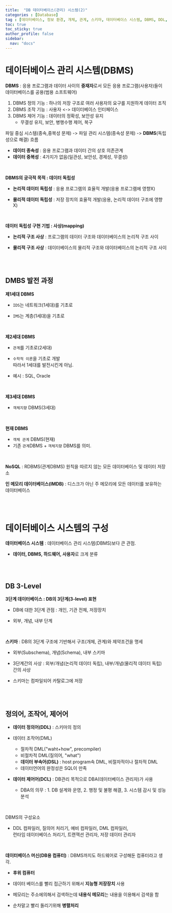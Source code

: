 ```yaml
---
title:  "DB 데이터베이스(관리) 시스템(2)"
categories : [Database]
tag : [데이터베이스, 정보 환경, 개체, 관계, 스키마, 데이터베이스 시스템, DBMS, DDL, DML, DSL, DCL]
toc: true
toc_sticky: true
author_profile: false
sidebar:
  nav: "docs"
---
```




# 데이터베이스 관리 시스템(DBMS)

**DBMS** : 응용 프로그램과 데이터 사이의 **중재자**로서 모든 응용 프로그램(사용자)들이 데이터베이스를 공용(범용 소프트웨어)

1. DBMS 정의 기능 : 하나의 저장 구조로 여러 사용자의 요구를 지원하게 데이터 조직
2. DBMS 조작 기능 : 사용자 <-> 데이터베이스 인터페이스
3. DBMS 제어 기능 : 데이터의 정확성, 보안성 유지
   * 무결성 유지, 보안, 병행수행 제어, 복구

파일 중심 시스템(종속,중복성 문제) -> 파일 관리 시스템(종속성 문제) -> **DBMS**(독립성으로 해결) 흐름

* **데이터 종속성** : 응용 프로그램과 데이터 간의 상호 의존관계
* **데이터 중복성** : 4가지가 없음(일관성, 보안성, 경제성, 무결성)

<br>

**DBMS의 궁극적 목적 : 데이터 독립성**

* **논리적 데이터 독립성** : 응용 프로그램의 효율적 개발(응용 프로그램에 영향X)

* **물리적 데이터 독립성** : 저장 장치의 효율적 개발(응용, 논리적 데이터 구조에 영향X)

<br>

**데이터 독립성 구현 기법 : 사상(mapping)**

* **논리적 구조 사상** : 프로그램의 데이터 구조와 데이터베이스의 논리적 구조 사이

* **물리적 구조 사상** : 데이터베이스의 물리적 구조와 데이터베이스의 논리적 구조 사이

<br><br>

## DMBS 발전 과정

**제1세대 DBMS**

* `IDS`는 네트워크(1세대)를 기초로

* `IMS`는 계층(1세대)을 기초로

<br>

**제2세대 DBMS**

* `관계`를 기초로(2세대) 
* `수학적 이론`을 기초로 개발   
  따라서 1세대를 발전시킨게 아님.

* 예시 : SQL, Oracle

<br>

**제3세대 DBMS**

* `객체지향` DBMS(3세대)

<br>

**현재 DBMS**

* `객체 관계` DBMS(현재)
* 기존 `관계`DBMS + `객체지향` DBMS를 의미.

<br>

**NoSQL** : RDBMS(관계DBMS) 원칙을 따르지 않는 모든 데이터베이스 및 데이터 저장소

**인 메모리 데이터베이스(IMDB)** : 디스크가 아닌 주 메모리에 모든 데이터를 보유하는 데이터베이스

<br><br>

# 데이터베이스 시스템의 구성

**데이터베이스 시스템** : 데이터베이스 관리 시스템(DBMS)보다 큰 관점.

* **데이터, DBMS, 하드웨어, 사용자**로 크게 분류

<br><br>

## DB 3-Level

**3단계 데이터베이스 : DB의 3단계(3-level) 표현**

* DB에 대한 3단계 관점 : 개인, 기관 전체, 저장장치

* 외부, 개념, 내부 단계

<br>

**스키마** : DB의 3단계 구조에 기반해서 구조(개체, 관계)와 제약조건을 명세

* 외부(Subschema), 개념(Schema), 내부 스키마

* 3단계간의 사상 : 외부/개념(논리적 데이터 독립), 내부/개념(물리적 데이터 독립) 간의 사상

* 스키마는 컴파일되어 카탈로그에 저장

<br><br>

## 정의어, 조작어, 제어어

* **데이터 정의어(DDL)** : 스키마의 정의

* 데이터 조작어(DML)
  * 절차적 DML("waht+how", precompiler)
  * 비절차적 DML(질의어, "what")
  * **데이터 부속어(DSL)** : host program속 DML, 비절차적이나 절차적 DML
  * 데이터언어의 완정성은 SQL이 만족

* **데이터 제어어(DCL)** : DB관리 목적으로 DBA(데이터베이스 관리자)가 사용
  * DBA의 의무 : 1. DB 설계와 운영, 2. 행정 및 불평 해결, 3. 시스템 감시 및 성능 분석

<br>

DBMS의 구성요소

* DDL 컴파일러, 질의어 처리기, 예비 컴파일러, DML 컴파일러,  
  런타임 데이터베이스 처리기, 트랜잭션 관리자, 저장 데이터 관리자

<br>

**데이터베이스 머신(DB용 컴퓨터)** : DBMS까지도 하드웨어로 구성해둔 컴퓨터라고 생각.

* **후위 컴퓨터**

* 데이터 베이스를 빨리 접근하기 위해서 **지능형 저장장치** 사용

* 메모리는 주소에의해서 검색하는데 **내용식 메모리**는 내용을 이용해서 검색을 함

* 순차말고 빨리 돌리기위해 **병렬처리**

​    

